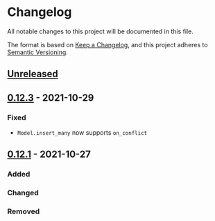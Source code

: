 # Changelog
All notable changes to this project will be documented in this file.

The format is based on [Keep a Changelog](https://keepachangelog.com/en/1.0.0/),
and this project adheres to [Semantic Versioning](https://semver.org/spec/v2.0.0.html).

## [Unreleased]

## [0.12.3] - 2021-10-29
### Fixed
- `Model.insert_many` now supports `on_conflict`

## [0.12.1] - 2021-10-27
### Added

### Changed

### Removed


[Unreleased]: https://github.com/klen/peewee-aio/compare/0.12.3...HEAD
[0.12.3]: https://github.com/klen/peewee-aio/compare/0.12.1...0.12.3
[0.12.1]: https://github.com/klen/peewee-aio/compare/0.1.0...0.12.1
[0.1.0]: https://github.com/klen/peewee-aio/releases/tag/0.1.0

